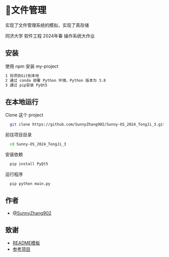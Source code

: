 
# 🤖文件管理

实现了文件管理系统的模拟，实现了真存储

同济大学 软件工程 2024年春 操作系统大作业
## 安装

使用 npm 安装 my-project

```bash
1 将项目Git到本地
2 通过 conda 部署 Python 环境，Python 版本为 3.8
3 通过 pip安装 PyQt5
```
    
## 在本地运行

Clone 这个 project

```bash
  git clone https://github.com/SunnyZhang902/Sunny-OS_2024_TongJi_3.git
```

前往项目目录

```bash
  cd Sunny-OS_2024_TongJi_3
```

安装依赖

```bash
  pip install PyQt5
```
运行程序

```bash
  pip python main.py
```


## 作者

- [@SunnyZhang902](https://www.github.com/SunnyZhang902)


## 致谢

 - [README模板](https://github.com/matiassingers/awesome-readme)
  - [参考项目](https://github.com/DTTTTTTT777/Operating-Systems)


